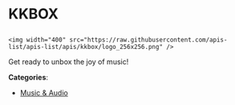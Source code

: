 # KKBOX<p align="center">
    <img width="400" src="https://raw.githubusercontent.com/apis-list/apis-list/apis/kkbox/logo_256x256.png" />
</p>

Get ready to unbox the joy of music!

**Categories**:

- [Music & Audio](https://github/apis-list/apis-list#music-and-audio)





